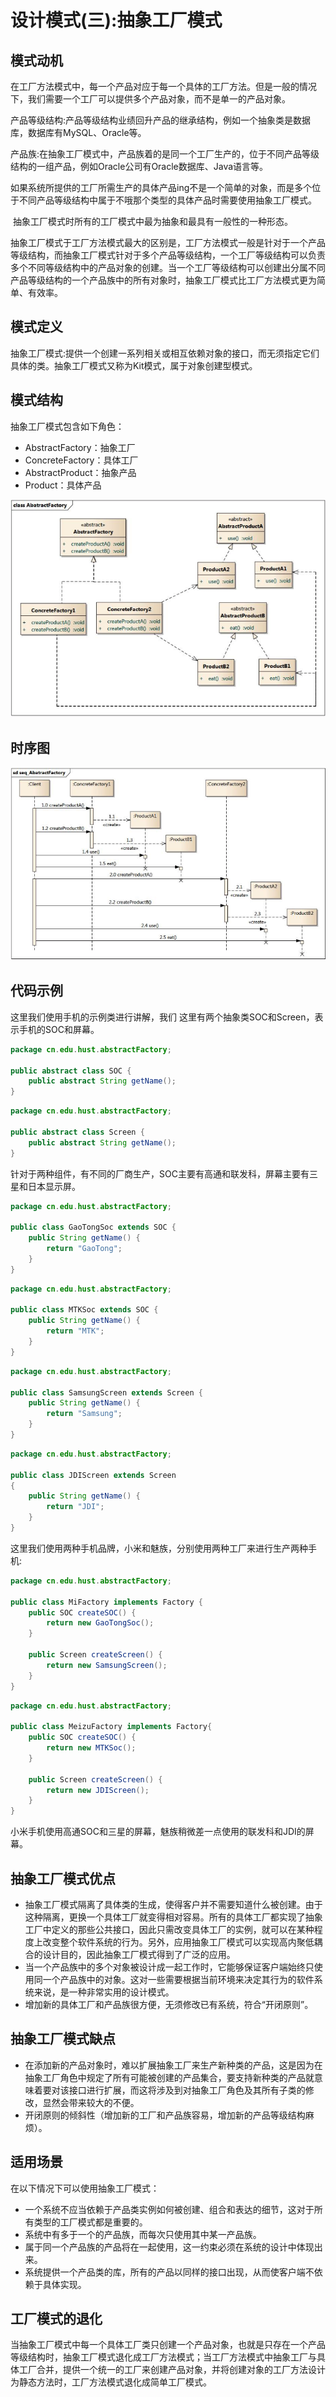 # 设计模式(三):抽象工厂模式

## 模式动机

​	在工厂方法模式中，每一个产品对应于每一个具体的工厂方法。但是一般的情况下，我们需要一个工厂可以提供多个产品对象，而不是单一的产品对象。

产品等级结构:产品等级结构业绩回升产品的继承结构，例如一个抽象类是数据库，数据库有MySQL、Oracle等。

产品族:在抽象工厂模式中，产品族着的是同一个工厂生产的，位于不同产品等级结构的一组产品，例如Oracle公司有Oracle数据库、Java语言等。

​	如果系统所提供的工厂所需生产的具体产品ing不是一个简单的对象，而是多个位于不同产品等级结构中属于不哦那个类型的具体产品时需要使用抽象工厂模式。

​	抽象工厂模式时所有的工厂模式中最为抽象和最具有一般性的一种形态。

​	抽象工厂模式于工厂方法模式最大的区别是，工厂方法模式一般是针对于一个产品等级结构，而抽象工厂模式针对于多个产品等级结构，一个工厂等级结构可以负责多个不同等级结构中的产品对象的创建。当一个工厂等级结构可以创建出分属不同产品等级结构的一个产品族中的所有对象时，抽象工厂模式比工厂方法模式更为简单、有效率。

## 模式定义

​	抽象工厂模式:提供一个创建一系列相关或相互依赖对象的接口，而无须指定它们具体的类。抽象工厂模式又称为Kit模式，属于对象创建型模式。

## 模式结构

抽象工厂模式包含如下角色：

- AbstractFactory：抽象工厂
- ConcreteFactory：具体工厂
- AbstractProduct：抽象产品
- Product：具体产品

![image-20180714145158575](抽象工厂模式类图.png)

## 时序图

![image-20180714145319136](抽象工厂模式时序图.png)

## 代码示例

这里我们使用手机的示例类进行讲解，我们 这里有两个抽象类SOC和Screen，表示手机的SOC和屏幕。

```java
package cn.edu.hust.abstractFactory;

public abstract class SOC {
    public abstract String getName();
}

```

```java
package cn.edu.hust.abstractFactory;

public abstract class Screen {
    public abstract String getName();
}

```

针对于两种组件，有不同的厂商生产，SOC主要有高通和联发科，屏幕主要有三星和日本显示屏。

```java
package cn.edu.hust.abstractFactory;

public class GaoTongSoc extends SOC {
    public String getName() {
        return "GaoTong";
    }
}

```

```java
package cn.edu.hust.abstractFactory;

public class MTKSoc extends SOC {
    public String getName() {
        return "MTK";
    }
}

```

```java
package cn.edu.hust.abstractFactory;

public class SamsungScreen extends Screen {
    public String getName() {
        return "Samsung";
    }
}

```

```java
package cn.edu.hust.abstractFactory;

public class JDIScreen extends Screen
{
    public String getName() {
        return "JDI";
    }
}

```

这里我们使用两种手机品牌，小米和魅族，分别使用两种工厂来进行生产两种手机:

```java
package cn.edu.hust.abstractFactory;

public class MiFactory implements Factory {
    public SOC createSOC() {
        return new GaoTongSoc();
    }

    public Screen createScreen() {
        return new SamsungScreen();
    }
}

```

```java
package cn.edu.hust.abstractFactory;

public class MeizuFactory implements Factory{
    public SOC createSOC() {
        return new MTKSoc();
    }

    public Screen createScreen() {
        return new JDIScreen();
    }
}

```

小米手机使用高通SOC和三星的屏幕，魅族稍微差一点使用的联发科和JDI的屏幕。

## 抽象工厂模式优点

- 抽象工厂模式隔离了具体类的生成，使得客户并不需要知道什么被创建。由于这种隔离，更换一个具体工厂就变得相对容易。所有的具体工厂都实现了抽象工厂中定义的那些公共接口，因此只需改变具体工厂的实例，就可以在某种程度上改变整个软件系统的行为。另外，应用抽象工厂模式可以实现高内聚低耦合的设计目的，因此抽象工厂模式得到了广泛的应用。
- 当一个产品族中的多个对象被设计成一起工作时，它能够保证客户端始终只使用同一个产品族中的对象。这对一些需要根据当前环境来决定其行为的软件系统来说，是一种非常实用的设计模式。
- 增加新的具体工厂和产品族很方便，无须修改已有系统，符合“开闭原则”。

## 抽象工厂模式缺点

- 在添加新的产品对象时，难以扩展抽象工厂来生产新种类的产品，这是因为在抽象工厂角色中规定了所有可能被创建的产品集合，要支持新种类的产品就意味着要对该接口进行扩展，而这将涉及到对抽象工厂角色及其所有子类的修改，显然会带来较大的不便。
- 开闭原则的倾斜性（增加新的工厂和产品族容易，增加新的产品等级结构麻烦）。

## 适用场景

在以下情况下可以使用抽象工厂模式：

- 一个系统不应当依赖于产品类实例如何被创建、组合和表达的细节，这对于所有类型的工厂模式都是重要的。
- 系统中有多于一个的产品族，而每次只使用其中某一产品族。
- 属于同一个产品族的产品将在一起使用，这一约束必须在系统的设计中体现出来。
- 系统提供一个产品类的库，所有的产品以同样的接口出现，从而使客户端不依赖于具体实现。

## 工厂模式的退化

​	当抽象工厂模式中每一个具体工厂类只创建一个产品对象，也就是只存在一个产品等级结构时，抽象工厂模式退化成工厂方法模式；当工厂方法模式中抽象工厂与具体工厂合并，提供一个统一的工厂来创建产品对象，并将创建对象的工厂方法设计为静态方法时，工厂方法模式退化成简单工厂模式。
